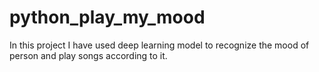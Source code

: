 # python_play_my_mood

In this project I have used deep learning model to recognize the mood of person and play songs according to it.
